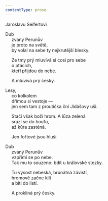 ```yaml
---
contentType: prose
---
```


Jaroslavu Seifertovi

Dub  
     zvaný Perunův  
     je proto na světě,  
     by volal na sebe ty nejkrutější blesky.

     Ze tmy prý mluvívá si cosi pro sebe  
     o ptácích,  
     kteří přijdou do nebe.

     A mluvívá prý česky.

Lesy,  
     co kolkolem  
     dřímou si vestoje —  
     jen sem tam z proutíčka ční Jidášovy uši.

     Stačí však boží hrom. A lůza zelená  
     srazí se do houfu,  
     až kůra zasténá.

     Jen fořtové jsou hluší.

Dub  
     zvaný Perunův  
     vzpřímí se po nebe.  
     Tak mu to souzeno: bdít u královské stezky.

     Tu výsost nebeská, brunátná závistí,  
     hromově začne klít  
     a bíti do listí.

     A proklíná prý česky.
